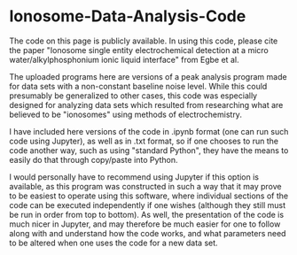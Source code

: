 # Ionosome-Data-Analysis-Code

The code on this page is publicly available. In using this code, please cite the paper "Ionosome single entity electrochemical detection at a micro water/alkylphosphonium ionic liquid interface" from Egbe et al.

The uploaded programs here are versions of a peak analysis program made for data sets with a non-constant baseline noise level. While this could presumably be generalized to other cases, this code was especially designed for analyzing data sets which resulted from researching what are believed to be "ionosomes" using methods of electrochemistry.

I have included here versions of the code in .ipynb format (one can run such code using Jupyter), as well as in .txt format, so if one chooses to run the code another way, such as using "standard Python", they have the means to easily do that through copy/paste into Python.

I would personally have to recommend using Jupyter if this option is available, as this program was constructed in such a way that it may prove to be easiest to operate using
this software, where individual sections of the code can be executed independently if one wishes (although they still must be run in order from top to bottom). As well, the presentation of the code is much nicer in Jupyter, and may therefore be much easier for one to follow along with and understand how the code works, and what parameters need to be altered when one uses the code for a new data set.
